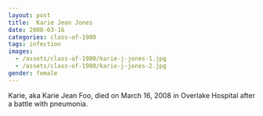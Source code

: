```yaml
---
layout: post
title:  Karie Jean Jones
date: 2008-03-16
categories: class-of-1980
tags: infection
images:
  - /assets/class-of-1980/karie-j-jones-1.jpg
  - /assets/class-of-1980/karie-j-jones-2.jpg
gender: female
---
```

Karie, aka Karie Jean Foo, died on March 16, 2008 in Overlake Hospital after a battle with pneumonia.
